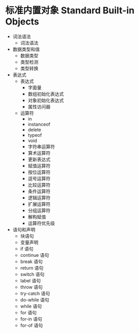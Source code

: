 # 标准内置对象 Standard Built-in Objects

- 词法语法
  - 词法语法
- 数据类型和值
  - 数据类型
  - 类型检测
  - 类型转换
- 表达式
  - 表达式
    - 字面量
    - 数组初始化表达式
    - 对象初始化表达式
    - 属性访问器
  - 运算符
    - in
    - instanceof
    - delete
    - typeof
    - void
    - 字符串运算符
    - 算术运算符
    - 更新表达式
    - 赋值运算符
    - 按位运算符
    - 逗号运算符
    - 比较运算符
    - 条件运算符
    - 逻辑运算符
    - 扩展运算符
    - 分组运算符
    - 解构赋值
    - 运算符优先级
- 语句和声明
  - 块语句
  - 变量声明
  - if 语句
  - continue 语句
  - break 语句
  - return 语句
  - switch 语句
  - label 语句
  - throw 语句
  - try-catch 语句
  - do-while 语句
  - while 语句
  - for 语句
  - for-in 语句
  - for-of 语句
